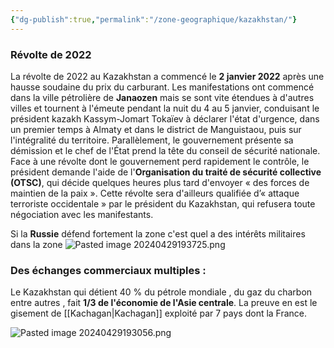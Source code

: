 ```yaml
---
{"dg-publish":true,"permalink":"/zone-geographique/kazakhstan/"}
---
```


### Révolte de 2022 

La révolte de 2022 au Kazakhstan a commencé le **2 janvier 2022** après une hausse soudaine du prix du carburant. Les manifestations ont commencé dans la ville pétrolière de **Janaozen** mais se sont vite étendues à d'autres villes et tournent à l'émeute pendant la nuit du 4 au 5 janvier, conduisant le président kazakh Kassym-Jomart Tokaïev à déclarer l'état d'urgence, dans un premier temps à Almaty et dans le district de Manguistaou, puis sur l'intégralité du territoire. Parallèlement, le gouvernement présente sa démission et le chef de l'État prend la tête du conseil de sécurité nationale. Face à une révolte dont le gouvernement perd rapidement le contrôle, le président demande l'aide de l'**Organisation du traité de sécurité collective (OTSC)**, qui décide quelques heures plus tard d'envoyer « des forces de maintien de la paix ». Cette révolte sera d'ailleurs qualifiée d’« attaque terroriste occidentale » par le président du Kazakhstan, qui refusera toute négociation avec les manifestants.

Si la **Russie** défend fortement la zone c'est quel a des intérêts militaires dans la zone 
![Pasted image 20240429193725.png](/img/user/Pasted%20image%2020240429193725.png)
### Des échanges commerciaux multiples : 
Le Kazakhstan qui détient 40 % du pétrole mondiale , du gaz du charbon entre autres , fait **1/3 de l'économie de l'Asie centrale**. La preuve en est le gisement de [[Kachagan\|Kachagan]] exploité par 7 pays dont la France. 


![Pasted image 20240429193056.png](/img/user/Pasted%20image%2020240429193056.png)

